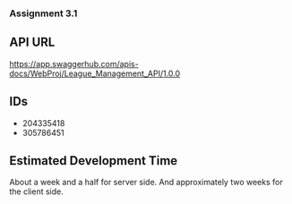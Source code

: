 ### Assignment 3.1

## API URL
https://app.swaggerhub.com/apis-docs/WebProj/League_Management_API/1.0.0

## IDs
* 204335418
* 305786451

## Estimated Development Time
About a week and a half for server side. And approximately two weeks for the client side.
